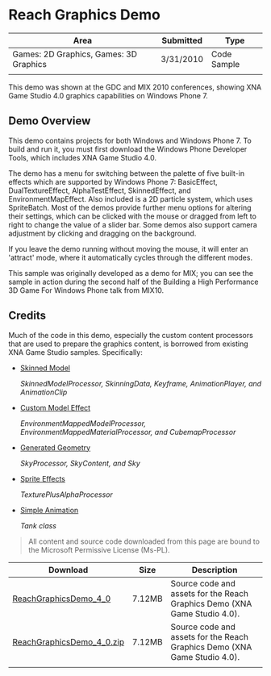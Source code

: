 # Reach Graphics Demo

|Area|Submitted|Type|
|-|-|-|
Games: 2D Graphics, Games: 3D Graphics|3/31/2010|Code Sample
||||

This demo was shown at the GDC and MIX 2010 conferences, showing XNA Game Studio 4.0 graphics capabilities on Windows Phone 7.

## Demo Overview

This demo contains projects for both Windows and Windows Phone 7. To build and run it, you must first download the Windows Phone Developer Tools, which includes XNA Game Studio 4.0.

The demo has a menu for switching between the palette of five built-in effects which are supported by Windows Phone 7: BasicEffect, DualTextureEffect, AlphaTestEffect, SkinnedEffect, and EnvironmentMapEffect. Also included is a 2D particle system, which uses SpriteBatch. Most of the demos provide further menu options for altering their settings, which can be clicked with the mouse or dragged from left to right to change the value of a slider bar. Some demos also support camera adjustment by clicking and dragging on the background.

If you leave the demo running without moving the mouse, it will enter an 'attract' mode, where it automatically cycles through the different modes.

This sample was originally developed as a demo for MIX; you can see the sample in action during the second half of the Building a High Performance 3D Game For Windows Phone talk from MIX10.

## Credits

Much of the code in this demo, especially the custom content processors that are used to prepare the graphics content, is borrowed from existing XNA Game Studio samples. Specifically:

* [Skinned Model](https://github.com/simondarksidej/XNAGameStudio/wiki/Skinned_Model)

    *SkinnedModelProcessor, SkinningData, Keyframe, AnimationPlayer, and AnimationClip*

* [Custom Model Effect](https://github.com/simondarksidej/XNAGameStudio/wiki/Custom_Model_Effect)

    *EnvironmentMappedModelProcessor, EnvironmentMappedMaterialProcessor, and CubemapProcessor*

* [Generated Geometry](https://github.com/simondarksidej/XNAGameStudio/wiki/Generated_Geometry)

    *SkyProcessor, SkyContent, and Sky*

* [Sprite Effects](https://github.com/simondarksidej/XNAGameStudio/wiki/Sprite_Effects)

    *TexturePlusAlphaProcessor*

* [Simple Animation](https://github.com/simondarksidej/XNAGameStudio/wiki/Simple_Animation)

    *Tank class*

> All content and source code downloaded from this page are bound to the Microsoft Permissive License (Ms-PL).

Download | Size | Description
---|---|---|
[ReachGraphicsDemo_4_0](https://github.com/simondarksidej/XNAGameStudio/tree/master/Samples/ReachGraphicsDemo_4_0) | 7.12MB | Source code and assets for the Reach Graphics Demo (XNA Game Studio 4.0).
[ReachGraphicsDemo_4_0.zip](https://github.com/simondarksidej/XNAGameStudioZips/raw/zips/ReachGraphicsDemo_4_0.zip) | 7.12MB | Source code and assets for the Reach Graphics Demo (XNA Game Studio 4.0).
||||
